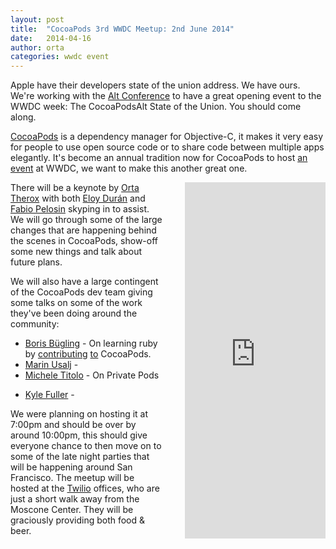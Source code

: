 ```yaml
---
layout: post
title:  "CocoaPods 3rd WWDC Meetup: 2nd June 2014"
date:   2014-04-16
author: orta
categories: wwdc event
---
```


Apple have their developers state of the union address. We have ours. We're working with the [Alt Conference](http://www.altconf.com) to have a great opening event to the WWDC week: The CocoaPodsAlt State of the Union. You should come along.

<!-- more -->

[CocoaPods](http://cocoapods.org) is a dependency manager for Objective-C, it makes it very easy for people to use open source code or to share code between multiple apps elegantly. It's become an annual tradition now for CocoaPods to host [an event](http://www.eventbrite.com/e/cocoapods-2nd-annual-wwdc-meetup-tickets-6887230893) at WWDC, we want to make this another great one. 

<iframe style="margin-left:32px;float:right; display:inline-block;" width="225" height="570" src="http://meetu.ps/2jKYMx" frameborder="0"></iframe>

There will be a keynote by [Orta Therox](http://orta.github.io) with both [Eloy Durán](https://twitter.com/alloy) and [Fabio Pelosin](https://twitter.com/fabiopelosin‎) skyping in to assist. We will go through some of the large changes that are happening behind the scenes in CocoaPods, show-off some new things and talk about future plans.

We will also have a large contingent of the CocoaPods dev team giving some talks on some of the work they've been doing around the community:

* [Boris Bügling](http://vu0.org) - On learning ruby by [contributing](https://github.com/CocoaPods/Core/commits?author=neonichu) [to](https://github.com/CocoaPods/CocoaPods/commits?author=neonichu) CocoaPods.
* [Marin Usalj](http://supermar.in) - 
* [Michele Titolo](http://michele.io) - On Private Pods
<!-- * Delisa Mason -->
* [Kyle Fuller](http://kylefuller.co.uk) - 

We were planning on hosting it at 7:00pm and should be over by around 10:00pm, this should give everyone chance to then move on to some of the late night parties that will be happening around San Francisco.
The meetup will be hosted at the [Twilio](https://www.twilio.com/) offices, who are just a short walk away from the Moscone Center. They will be graciously providing both food & beer.